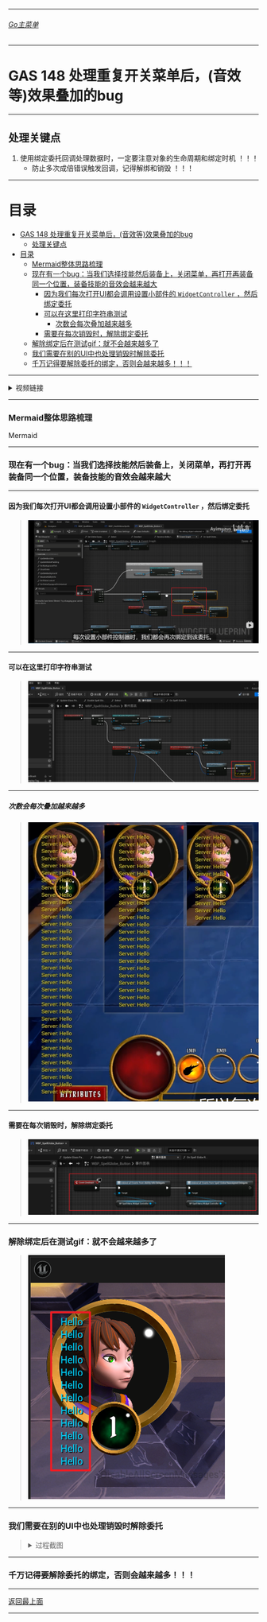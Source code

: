___________________________________________________________________________________________
###### [Go主菜单](../MainMenu.md)
___________________________________________________________________________________________

# GAS 148 处理重复开关菜单后，(音效等)效果叠加的bug

___________________________________________________________________________________________

## 处理关键点

1. 使用绑定委托回调处理数据时，一定要注意对象的生命周期和绑定时机 ！！！
   - 防止多次成倍错误触发回调，记得解绑和销毁 ！！！

___________________________________________________________________________________________

# 目录


- [GAS 148 处理重复开关菜单后，(音效等)效果叠加的bug](#gas-148-处理重复开关菜单后音效等效果叠加的bug)
  - [处理关键点](#处理关键点)
- [目录](#目录)
    - [Mermaid整体思路梳理](#mermaid整体思路梳理)
    - [现在有一个bug：当我们选择技能然后装备上，关闭菜单，再打开再装备同一个位置，装备技能的音效会越来越大](#现在有一个bug当我们选择技能然后装备上关闭菜单再打开再装备同一个位置装备技能的音效会越来越大)
      - [因为我们每次打开UI都会调用设置小部件的 `WidgetController` ，然后绑定委托](#因为我们每次打开ui都会调用设置小部件的-widgetcontroller-然后绑定委托)
      - [可以在这里打印字符串测试](#可以在这里打印字符串测试)
        - [次数会每次叠加越来越多](#次数会每次叠加越来越多)
      - [需要在每次销毁时，解除绑定委托](#需要在每次销毁时解除绑定委托)
    - [解除绑定后在测试gif：就不会越来越多了](#解除绑定后在测试gif就不会越来越多了)
    - [我们需要在别的UI中也处理销毁时解除委托](#我们需要在别的ui中也处理销毁时解除委托)
    - [千万记得要解除委托的绑定，否则会越来越多！！！](#千万记得要解除委托的绑定否则会越来越多)



___________________________________________________________________________________________

<details>
<summary>视频链接</summary>

[33. Unbinding Delegates_哔哩哔哩_bilibili](https://www.bilibili.com/video/BV1TH4y1L7NP/?p=100&spm_id_from=pageDriver&vd_source=9e1e64122d802b4f7ab37bd325a89e6c)

------

</details>

___________________________________________________________________________________________

### Mermaid整体思路梳理

Mermaid

___________________________________________________________________________________________


### 现在有一个bug：当我们选择技能然后装备上，关闭菜单，再打开再装备同一个位置，装备技能的音效会越来越大

------

#### 因为我们每次打开UI都会调用设置小部件的 `WidgetController` ，然后绑定委托

>![img](./Image/GAS_148/25165450_812e72b3-cd80-48c7-8e0c-84a5f2a0f0c3.png)

------

#### 可以在这里打印字符串测试

>![image-20240929023341233](./Image/GAS_148/image-20240929023341233.png)

------

##### 次数会每次叠加越来越多

>![img](./Image/GAS_148/25165450_691a3e6f-ccf0-4cf8-974f-69b750f8b45e.png)

------

#### 需要在每次销毁时，解除绑定委托

>![image-20240929023758268](./Image/GAS_148/image-20240929023758268.png)

------

### 解除绑定后在测试gif：就不会越来越多了

>![image-20240929023832224](./Image/GAS_148/image-20240929023832224.png)

------

### 我们需要在别的UI中也处理销毁时解除委托

><details>
><summary>过程截图</summary>
>
>>![image-20240929024108282](./Image/GAS_148/image-20240929024108282.png)
>>
>>![image-20240929024251494](./Image/GAS_148/image-20240929024251494.png)
>>
>>![image-20240929024356838](./Image/GAS_148/image-20240929024356838.png)
>>
>>![image-20240929024516626](./Image/GAS_148/image-20240929024516626.png)
>>
>>![image-20240929024617807](./Image/GAS_148/image-20240929024617807.png)
>>
>>![image-20240929024837007](./Image/GAS_148/image-20240929024837007.png)
>>
>>![image-20240929024908922](./Image/GAS_148/image-20240929024908922.png)
>>
>>![image-20240929025115301](./Image/GAS_148/image-20240929025115301.png)
>>
>>![image-20240929025132149](./Image/GAS_148/image-20240929025132149.png)
>>
>>![image-20240929025537390](./Image/GAS_148/image-20240929025537390.png)
>>
>>![image-20240929025608753](./Image/GAS_148/image-20240929025608753.png)
>>
>>![image-20240929025709022](./Image/GAS_148/image-20240929025709022.png)
>>
>>![image-20240929025958663](./Image/GAS_148/image-20240929025958663.png)
>>
>>![image-20240929030028847](./Image/GAS_148/image-20240929030028847.png)
>>
>>![image-20240929030110651](./Image/GAS_148/image-20240929030110651.png)
>>
>>![image-20240929030144654](./Image/GAS_148/image-20240929030144654.png)
>>
>>![image-20240929030255905](./Image/GAS_148/image-20240929030255905.png)
>
>------
>
></details>

------

### 千万记得要解除委托的绑定，否则会越来越多！！！


___________________________________________________________________________________________

[返回最上面](#Go主菜单)

___________________________________________________________________________________________